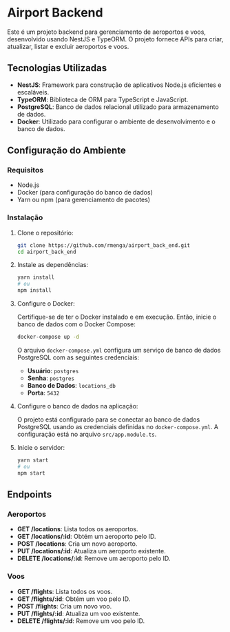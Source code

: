 # Airport Backend

Este é um projeto backend para gerenciamento de aeroportos e voos, desenvolvido usando NestJS e TypeORM. O projeto fornece APIs para criar, atualizar, listar e excluir aeroportos e voos.

## Tecnologias Utilizadas

- **NestJS**: Framework para construção de aplicativos Node.js eficientes e escaláveis.
- **TypeORM**: Biblioteca de ORM para TypeScript e JavaScript.
- **PostgreSQL**: Banco de dados relacional utilizado para armazenamento de dados.
- **Docker**: Utilizado para configurar o ambiente de desenvolvimento e o banco de dados.

## Configuração do Ambiente

### Requisitos

- Node.js
- Docker (para configuração do banco de dados)
- Yarn ou npm (para gerenciamento de pacotes)

### Instalação

1. Clone o repositório:

    ```bash
    git clone https://github.com/rmenga/airport_back_end.git
    cd airport_back_end
    ```

2. Instale as dependências:

    ```bash
    yarn install
    # ou
    npm install
    ```

3. Configure o Docker:

    Certifique-se de ter o Docker instalado e em execução. Então, inicie o banco de dados com o Docker Compose:

    ```bash
    docker-compose up -d
    ```

    O arquivo `docker-compose.yml` configura um serviço de banco de dados PostgreSQL com as seguintes credenciais:
    - **Usuário**: `postgres`
    - **Senha**: `postgres`
    - **Banco de Dados**: `locations_db`
    - **Porta**: `5432`

4. Configure o banco de dados na aplicação:

    O projeto está configurado para se conectar ao banco de dados PostgreSQL usando as credenciais definidas no `docker-compose.yml`. A configuração está no arquivo `src/app.module.ts`.

5. Inicie o servidor:

    ```bash
    yarn start
    # ou
    npm start
    ```

## Endpoints

### Aeroportos

- **GET /locations**: Lista todos os aeroportos.
- **GET /locations/:id**: Obtém um aeroporto pelo ID.
- **POST /locations**: Cria um novo aeroporto.
- **PUT /locations/:id**: Atualiza um aeroporto existente.
- **DELETE /locations/:id**: Remove um aeroporto pelo ID.

### Voos

- **GET /flights**: Lista todos os voos.
- **GET /flights/:id**: Obtém um voo pelo ID.
- **POST /flights**: Cria um novo voo.
- **PUT /flights/:id**: Atualiza um voo existente.
- **DELETE /flights/:id**: Remove um voo pelo ID.
